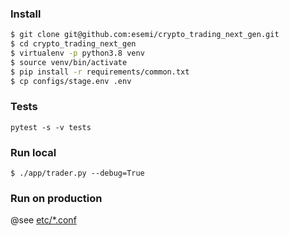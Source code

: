 ### Install

```sh
$ git clone git@github.com:esemi/crypto_trading_next_gen.git
$ cd crypto_trading_next_gen
$ virtualenv -p python3.8 venv
$ source venv/bin/activate
$ pip install -r requirements/common.txt 
$ cp configs/stage.env .env
```

### Tests
```
pytest -s -v tests
```


### Run local
```
$ ./app/trader.py --debug=True
```


### Run on production
@see [etc/*.conf](https://github.com/esemi/crypto_trading_next_gen/blob/master/etc/)

